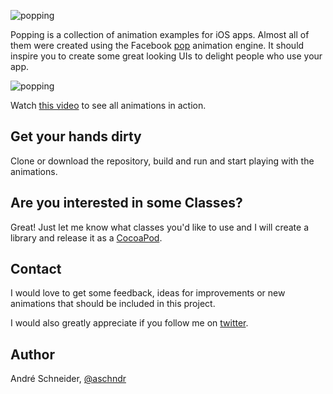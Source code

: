 ![popping](https://dl.dropboxusercontent.com/u/19150300/Github/Popping/popping.png)

Popping is a collection of animation examples for iOS apps. Almost all of them were created using the Facebook [pop](https://github.com/facebook/pop) animation engine. It should inspire you to create some great looking UIs to delight people who use your app.

![popping](https://dl.dropboxusercontent.com/u/19150300/Github/Popping/popping.gif)

Watch [this video](https://dl.dropboxusercontent.com/u/19150300/Github/Popping/popping.mp4) to see all animations in action.

## Get your hands dirty

Clone or download the repository, build and run and start playing with the animations.

## Are you interested in some Classes?

Great! Just let me know what classes you'd like to use and I will create a library and release it as a [CocoaPod](http://cocoapods.org).

## Contact

I would love to get some feedback, ideas for improvements or new animations that should be included in this project.

I would also greatly appreciate if you follow me on [twitter](http://twitter.com/aschndr).

## Author

André Schneider, [@aschndr](http://twitter.com/aschndr)
